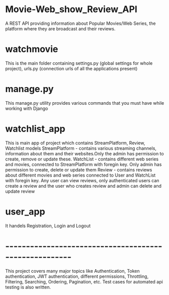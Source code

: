 # Movie-Web_show_Review_API
A REST API providing information about Popular Movies/Web Series, the platform where they are broadcast and their reviews.

# watchmovie
This is the main folder containing settings.py (global settings for whole project), urls.py (connection urls of all the applications present)

# manage.py
This manage.py utility provides various commands that you must have while working with Django

# watchlist_app
This is main app of project which contains StreamPlatform, Review, Watchlist models 
StreamPlatform - contains various streaming channels, information about them and their websites.Only the admin has permission to create, remove or update these.
WatchList - contains different web series and movies, connected to StreamPlatform with foregin key. Only admin has permission to create, delete or update them
Review - contains reviews about different movies and web series connected to User and WatchList with foregin key. Any user can view reviews, only authenticated users can          create a review and the user who creates review and admin can delete and update review

# user_app
It handels Registration, Login and Logout

# ------------------------------------------------------


This project covers many major topics like Authentication, Token authentication, JWT authentication, different permissions, Throttling, Filtering, Searching, Ordering, Pagination, etc. Test cases for automated api testing is also written.
